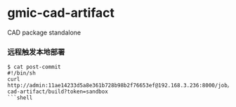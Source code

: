 # gmic-cad-artifact
CAD package standalone 

### 远程触发本地部署
```shell
$ cat post-commit
#!/bin/sh
curl http://admin:11ae14233d5a8e361b728b98b2f76653ef@192.168.3.236:8000/job/gmic-cad-artifact/build?token=sandbox
```shell
